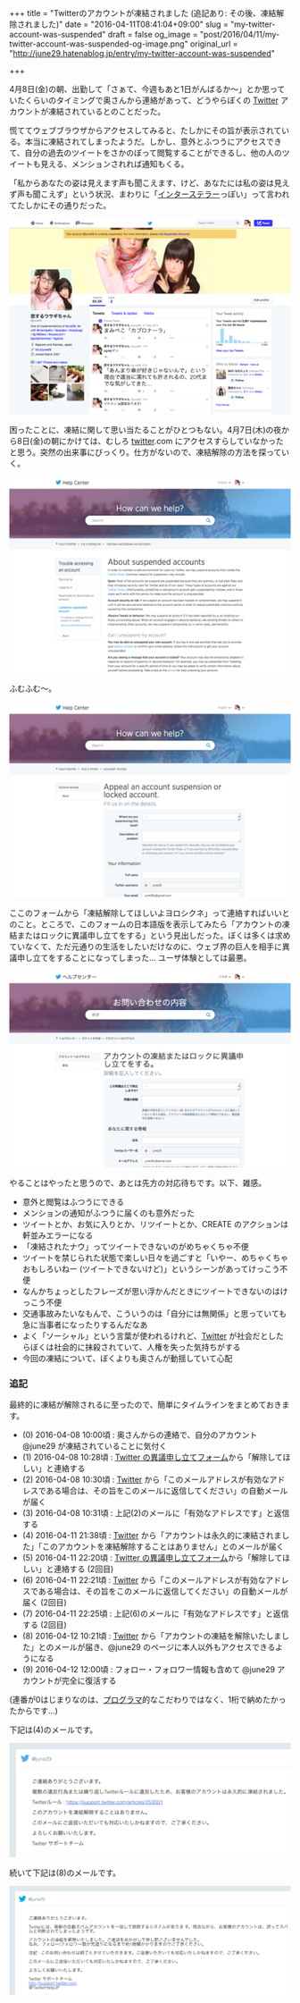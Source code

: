 +++
title = "Twitterのアカウントが凍結されました (追記あり: その後、凍結解除されました)"
date = "2016-04-11T08:41:04+09:00"
slug = "my-twitter-account-was-suspended"
draft = false
og_image = "post/2016/04/11/my-twitter-account-was-suspended-og-image.png"
original_url = "http://june29.hatenablog.jp/entry/my-twitter-account-was-suspended"

+++

<p>4月8日(金)の朝、出勤して「さぁて、今週もあと1日がんばるか〜」とか思っていたくらいのタイミングで奥さんから連絡があって、どうやらぼくの <a class="keyword" href="http://d.hatena.ne.jp/keyword/Twitter">Twitter</a> アカウントが凍結されているとのことだった。</p>

<p>慌ててウェブブラウザからアクセスしてみると、たしかにその旨が表示されている。本当に凍結されてしまったようだ。しかし、意外とふつうにアクセスできて、自分の過去のツイートをさかのぼって閲覧することができるし、他の人のツイートも見える、メンションされれば通知もくる。</p>

<p>「私からあなたの姿は見えます声も聞こえます、けど、あなたには私の姿は見えず声も聞こえず」という状況、まわりに「<a class="keyword" href="http://d.hatena.ne.jp/keyword/%A5%A4%A5%F3%A5%BF%A1%BC%A5%B9%A5%C6%A5%E9%A1%BC">インターステラー</a>っぽい」って言われてたしかにその通りだった。</p>

<p><span itemscope itemtype="http://schema.org/Photograph"><img src="/post/2016/04/11/my-twitter-account-was-suspended-20160411081909.png" alt="f:id:june29:20160411081909p:plain" title="f:id:june29:20160411081909p:plain" class="hatena-fotolife" itemprop="image"></span></p>

<p>困ったことに、凍結に関して思い当たることがひとつもない。4月7日(木)の夜から8日(金)の朝にかけては、むしろ <a class="keyword" href="http://d.hatena.ne.jp/keyword/twitter">twitter</a>.com にアクセスすらしていなかったと思う。突然の出来事にびっくり。仕方がないので、凍結解除の方法を探っていく。</p>

<p><span itemscope itemtype="http://schema.org/Photograph"><img src="/post/2016/04/11/my-twitter-account-was-suspended-20160411082746.png" alt="f:id:june29:20160411082746p:plain" title="f:id:june29:20160411082746p:plain" class="hatena-fotolife" itemprop="image"></span></p>

<p>ふむふむ〜。</p>

<p><span itemscope itemtype="http://schema.org/Photograph"><img src="/post/2016/04/11/my-twitter-account-was-suspended-20160411082753.png" alt="f:id:june29:20160411082753p:plain" title="f:id:june29:20160411082753p:plain" class="hatena-fotolife" itemprop="image"></span></p>

<p>ここのフォームから「凍結解除してほしいよヨロシクネ」って連絡すればいいとのこと。ところで、このフォームの日本語版を表示してみたら「アカウントの凍結またはロックに異議申し立てをする」という見出しだった。ぼくは多くは求めていなくて、ただ元通りの生活をしたいだけなのに、ウェブ界の巨人を相手に異議申し立てをすることになってしまった… ユーザ体験としては最悪。</p>

<p><span itemscope itemtype="http://schema.org/Photograph"><img src="/post/2016/04/11/my-twitter-account-was-suspended-20160411082808.png" alt="f:id:june29:20160411082808p:plain" title="f:id:june29:20160411082808p:plain" class="hatena-fotolife" itemprop="image"></span></p>

<p>やることはやったと思うので、あとは先方の対応待ちです。以下、雑感。</p>

<ul>
<li>意外と閲覧はふつうにできる</li>
<li>メンションの通知がふつうに届くのも意外だった</li>
<li>ツイートとか、お気に入りとか、リツイートとか、CREATE のアクションは軒並みエラーになる</li>
<li>「凍結されたナウ」ってツイートできないのがめちゃくちゃ不便</li>
<li>ツイートを禁じられた状態で楽しい日々を過ごすと「いやー、めちゃくちゃおもしろいねー (ツイートできないけど)」というシーンがあってけっこう不便</li>
<li>なんかちょっとしたフレーズが思い浮かんだときにツイートできないのはけっこう不便</li>
<li>交通事故みたいなもんで、こういうのは「自分には無関係」と思っていても急に当事者になったりするんだなあ</li>
<li>よく「ソーシャル」という言葉が使われるけれど、<a class="keyword" href="http://d.hatena.ne.jp/keyword/Twitter">Twitter</a> が社会だとしたらぼくは社会的に抹殺されていて、人権を失った気持ちがする</li>
<li>今回の凍結について、ぼくよりも奥さんが動揺していて心配</li>
</ul>


<h3>追記</h3>

<p>最終的に凍結が解除されるに至ったので、簡単にタイムラインをまとめておきます。</p>

<ul>
<li>(0) 2016-04-08 10:00頃 : 奥さんからの連絡で、自分のアカウント @june29 が凍結されていることに気付く</li>
<li>(1) 2016-04-08 10:28頃 : <a href="https://support.twitter.com/forms/general?subtopic=suspended" title="Appeal an account suspension or locked account. | Twitter Help Center">Twitter の異議申し立てフォーム</a>から「解除してほしい」と連絡する</li>
<li>(2) 2016-04-08 10:30頃 : <a class="keyword" href="http://d.hatena.ne.jp/keyword/Twitter">Twitter</a> から「このメールアドレスが有効なアドレスである場合は、その旨をこのメールに返信してください」の自動メールが届く</li>
<li>(3) 2016-04-08 10:31頃 : 上記(2)のメールに「有効なアドレスです」と返信する</li>
<li>(4) 2016-04-11 21:38頃 : <a class="keyword" href="http://d.hatena.ne.jp/keyword/Twitter">Twitter</a> から「アカウントは永久的に凍結されました」「このアカウントを凍結解除することはありません」とのメールが届く</li>
<li>(5) 2016-04-11 22:20頃 : <a href="https://support.twitter.com/forms/general?subtopic=suspended" title="Appeal an account suspension or locked account. | Twitter Help Center">Twitter の異議申し立てフォーム</a>から「解除してほしい」と連絡する (2回目)</li>
<li>(6) 2016-04-11 22:21頃 : <a class="keyword" href="http://d.hatena.ne.jp/keyword/Twitter">Twitter</a> から「このメールアドレスが有効なアドレスである場合は、その旨をこのメールに返信してください」の自動メールが届く (2回目)</li>
<li>(7) 2016-04-11 22:25頃 : 上記(6)のメールに「有効なアドレスです」と返信する (2回目)</li>
<li>(8) 2016-04-12 10:21頃 : <a class="keyword" href="http://d.hatena.ne.jp/keyword/Twitter">Twitter</a> から「アカウントの凍結を解除いたしました」とのメールが届き、@june29 のページに本人以外もアクセスできるようになる</li>
<li>(9) 2016-04-12 12:00頃 : フォロー・フォロワー情報も含めて @june29 アカウントが完全に復活する</li>
</ul>


<p>(連番が0はじまりなのは、<a class="keyword" href="http://d.hatena.ne.jp/keyword/%A5%D7%A5%ED%A5%B0%A5%E9%A5%DE">プログラマ</a>的なこだわりではなく、1桁で納めたかったからです…)</p>

<p>下記は(4)のメールです。</p>

<p><span itemscope itemtype="http://schema.org/Photograph"><img src="/post/2016/04/11/my-twitter-account-was-suspended-20160414224108.png" alt="f:id:june29:20160414224108p:plain" title="f:id:june29:20160414224108p:plain" class="hatena-fotolife" itemprop="image"></span></p>

<p>続いて下記は(8)のメールです。</p>

<p><span itemscope itemtype="http://schema.org/Photograph"><img src="/post/2016/04/11/my-twitter-account-was-suspended-20160414223910.png" alt="f:id:june29:20160414223910p:plain" title="f:id:june29:20160414223910p:plain" class="hatena-fotolife" itemprop="image"></span></p>
